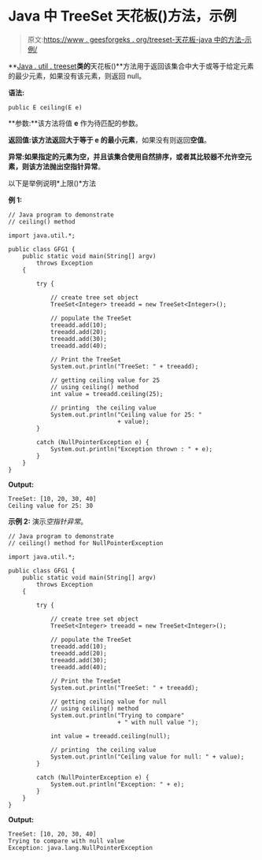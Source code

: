 # Java 中 TreeSet 天花板()方法，示例

> 原文:[https://www . geesforgeks . org/treeset-天花板-java 中的方法-示例/](https://www.geeksforgeeks.org/treeset-ceiling-method-in-java-with-examples/)

**[Java . util . treeset<E>](https://www.geeksforgeeks.org/treeset-in-java-with-examples/)**类的**天花板()**方法用于返回该集合中大于或等于给定元素的最少元素，如果没有该元素，则返回 null。

**语法:**

```
public E ceiling(E e)
```

**参数:**该方法将值 **e** 作为待匹配的参数。

**返回值:**该方法返回大于等于 e 的**最小元素**，如果没有则返回**空值**。

**异常:**如果指定的元素为空，并且该集合使用自然排序，或者其比较器不允许空元素，则该方法抛出**空指针异常**。

以下是举例说明*上限()*方法

**例 1:**

```
// Java program to demonstrate
// ceiling() method

import java.util.*;

public class GFG1 {
    public static void main(String[] argv)
        throws Exception
    {

        try {

            // create tree set object
            TreeSet<Integer> treeadd = new TreeSet<Integer>();

            // populate the TreeSet
            treeadd.add(10);
            treeadd.add(20);
            treeadd.add(30);
            treeadd.add(40);

            // Print the TreeSet
            System.out.println("TreeSet: " + treeadd);

            // getting ceiling value for 25
            // using ceiling() method
            int value = treeadd.ceiling(25);

            // printing  the ceiling value
            System.out.println("Ceiling value for 25: "
                               + value);
        }

        catch (NullPointerException e) {
            System.out.println("Exception thrown : " + e);
        }
    }
}
```

**Output:**

```
TreeSet: [10, 20, 30, 40]
Ceiling value for 25: 30

```

**示例 2:** 演示*空指针异常*。

```
// Java program to demonstrate
// ceiling() method for NullPointerException

import java.util.*;

public class GFG1 {
    public static void main(String[] argv)
        throws Exception
    {

        try {

            // create tree set object
            TreeSet<Integer> treeadd = new TreeSet<Integer>();

            // populate the TreeSet
            treeadd.add(10);
            treeadd.add(20);
            treeadd.add(30);
            treeadd.add(40);

            // Print the TreeSet
            System.out.println("TreeSet: " + treeadd);

            // getting ceiling value for null
            // using ceiling() method
            System.out.println("Trying to compare"
                               + " with null value ");

            int value = treeadd.ceiling(null);

            // printing  the ceiling value
            System.out.println("Ceiling value for null: " + value);
        }

        catch (NullPointerException e) {
            System.out.println("Exception: " + e);
        }
    }
}
```

**Output:**

```
TreeSet: [10, 20, 30, 40]
Trying to compare with null value 
Exception: java.lang.NullPointerException

```